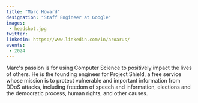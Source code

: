 ```yaml
---
title: "Marc Howard"
designation: "Staff Engineer at Google"
images:
 - headshot.jpg
twitter: 
linkedin: https://www.linkedin.com/in/aroarus/
events:
 - 2024
---
```


Marc's passion is for using Computer Science to positively impact the lives of others. He is the founding engineer for Project Shield, a free service whose mission is to protect vulnerable and important information from DDoS attacks, including freedom of speech and information, elections and the democratic process, human rights, and other causes.